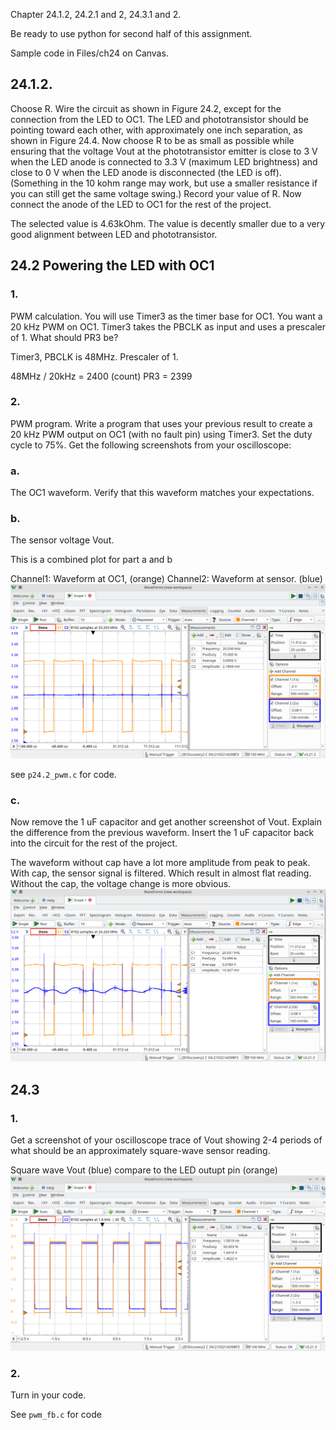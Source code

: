 
Chapter 24.1.2, 24.2.1 and 2, 24.3.1 and 2.

Be ready to use python for second half of this assignment.

Sample code in Files/ch24 on Canvas.


## 24.1.2. 
Choose R. Wire the circuit as shown in Figure 24.2, except for the connection
from the LED to OC1. The LED and phototransistor should be pointing toward each
other, with approximately one inch separation, as shown in Figure 24.4. Now choose R to
be as small as possible while ensuring that the voltage Vout at the phototransistor emitter is
close to 3 V when the LED anode is connected to 3.3 V (maximum LED brightness) and
close to 0 V when the LED anode is disconnected (the LED is off). (Something in the
10 kohm range may work, but use a smaller resistance if you can still get the same voltage
swing.) Record your value of R. Now connect the anode of the LED to OC1 for the rest of
the project.

The selected value is 4.63kOhm. The value is decently smaller due to a very good alignment between 
LED and phototransistor.


## 24.2 Powering the LED with OC1
### 1. 
PWM calculation. You will use Timer3 as the timer base for OC1. You want a 20 kHz PWM on OC1. Timer3 takes the PBCLK as input and uses a prescaler of 1. What should PR3 be?

Timer3, 
PBCLK is 48MHz.
Prescaler of 1. 

48MHz / 20kHz  = 2400 (count)
PR3 = 2399


### 2.
PWM program. Write a program that uses your previous result to create a 20 kHz PWM output on OC1 (with no fault pin) using Timer3. Set the duty cycle to 75%. Get the following screenshots from your oscilloscope:


### a. 
The OC1 waveform. Verify that this waveform matches your expectations.

### b. 
The sensor voltage Vout. 

This is a combined plot for part a and b

Channel1: Waveform at OC1, (orange)
Channel2: Waveform at sensor. (blue)
![Alt text](sensor-v-withcap.png)

see `p24.2_pwm.c` for code.

### c.
Now remove the 1 uF capacitor and get another screenshot of Vout. Explain the difference from the previous waveform.
Insert the 1 uF capacitor back into the circuit for the rest of the project.

The waveform without cap have a lot more amplitude from peak to peak. With cap, the sensor signal is filtered. Which result in almost flat reading. Without the cap, the voltage change is more obvious.
![Alt text](sensor-v-without-cap.png)


## 24.3



### 1. 
Get a screenshot of your oscilloscope trace of Vout showing 2-4 periods of what should be an approximately square-wave sensor reading.

Square wave Vout (blue) compare to the LED outupt pin (orange)
![Alt text](24.3_Square_wave.png)

### 2. 
Turn in your code.

See `pwm_fb.c` for code